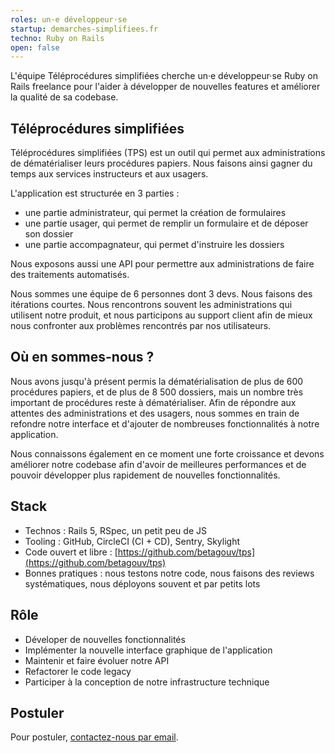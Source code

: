 ```yaml
---
roles: un·e développeur·se
startup: demarches-simplifiees.fr
techno: Ruby on Rails
open: false
---
```


L'équipe Téléprocédures simplifiées cherche un·e développeur·se Ruby on Rails freelance pour l'aider à développer de nouvelles features et améliorer la qualité de sa codebase.

<!--more-->

## Téléprocédures simplifiées

Téléprocédures simplifiées (TPS) est un outil qui permet aux administrations de dématérialiser leurs procédures papiers. Nous faisons ainsi gagner du temps aux services instructeurs et aux usagers.

L'application est structurée en 3 parties :
- une partie administrateur, qui permet la création de formulaires
- une partie usager, qui permet de remplir un formulaire et de déposer son dossier
- une partie accompagnateur, qui permet d'instruire les dossiers

Nous exposons aussi une API pour permettre aux administrations de faire des traitements automatisés.

Nous sommes une équipe de 6 personnes dont 3 devs. Nous faisons des itérations courtes. Nous rencontrons souvent les administrations qui utilisent notre produit, et nous participons au support client afin de mieux nous confronter aux problèmes rencontrés par nos utilisateurs.

## Où en sommes-nous ?

Nous avons jusqu'à présent permis la dématérialisation de plus de 600 procédures papiers, et de plus de 8 500 dossiers, mais un nombre très important de procédures reste à dématérialiser. Afin de répondre aux attentes des administrations et des usagers, nous sommes en train de refondre notre interface et d'ajouter de nombreuses fonctionnalités à notre application.

Nous connaissons également en ce moment une forte croissance et devons améliorer notre codebase afin d'avoir de meilleures performances et de pouvoir développer plus rapidement de nouvelles fonctionnalités.

## Stack

- Technos : Rails 5, RSpec, un petit peu de JS
- Tooling : GitHub, CircleCI (CI + CD), Sentry, Skylight
- Code ouvert et libre : [https://github.com/betagouv/tps](https://github.com/betagouv/tps)
- Bonnes pratiques : nous testons notre code, nous faisons des reviews systématiques, nous déployons souvent et par petits lots

## Rôle

- Déveloper de nouvelles fonctionnalités
- Implémenter la nouvelle interface graphique de l'application
- Maintenir et faire évoluer notre API
- Refactorer le code legacy
- Participer à la conception de notre infrastructure technique

## Postuler

Pour postuler, [contactez-nous par email](mailto:contact@tps.apientreprise.fr).
